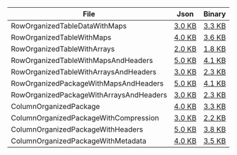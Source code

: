 ﻿| File | Json | Binary |
|------|------|--------|
| RowOrganizedTableDataWithMaps | [3.0 KB](examples/Guidance/RowOrganizedTableDataWithMaps.json ':ignore') | [3.3 KB](examples/Guidance/RowOrganizedTableDataWithMaps.bin ':ignore') |
| RowOrganizedTableWithMaps | [4.0 KB](examples/Guidance/RowOrganizedTableWithMaps.json ':ignore') | [3.6 KB](examples/Guidance/RowOrganizedTableWithMaps.bin ':ignore') |
| RowOrganizedTableWithArrays | [2.0 KB](examples/Guidance/RowOrganizedTableWithArrays.json ':ignore') | [1.8 KB](examples/Guidance/RowOrganizedTableWithArrays.bin ':ignore') |
| RowOrganizedTableWithMapsAndHeaders | [5.0 KB](examples/Guidance/RowOrganizedTableWithMapsAndHeaders.json ':ignore') | [4.1 KB](examples/Guidance/RowOrganizedTableWithMapsAndHeaders.bin ':ignore') |
| RowOrganizedTableWithArraysAndHeaders | [3.0 KB](examples/Guidance/RowOrganizedTableWithArraysAndHeaders.json ':ignore') | [2.3 KB](examples/Guidance/RowOrganizedTableWithArraysAndHeaders.bin ':ignore') |
| RowOrganizedPackageWithMapsAndHeaders | [5.0 KB](examples/Guidance/RowOrganizedPackageWithMapsAndHeaders.json ':ignore') | [4.1 KB](examples/Guidance/RowOrganizedPackageWithMapsAndHeaders.bin ':ignore') |
| RowOrganizedPackageWithArraysAndHeaders | [3.0 KB](examples/Guidance/RowOrganizedPackageWithArraysAndHeaders.json ':ignore') | [2.3 KB](examples/Guidance/RowOrganizedPackageWithArraysAndHeaders.bin ':ignore') |
| ColumnOrganizedPackage | [4.0 KB](examples/Guidance/ColumnOrganizedPackage.json ':ignore') | [3.3 KB](examples/Guidance/ColumnOrganizedPackage.bin ':ignore') |
| ColumnOrganizedPackageWithCompression | [3.0 KB](examples/Guidance/ColumnOrganizedPackageWithCompression.json ':ignore') | [2.2 KB](examples/Guidance/ColumnOrganizedPackageWithCompression.bin ':ignore') |
| ColumnOrganizedPackageWithHeaders | [5.0 KB](examples/Guidance/ColumnOrganizedPackageWithHeaders.json ':ignore') | [3.8 KB](examples/Guidance/ColumnOrganizedPackageWithHeaders.bin ':ignore') |
| ColumnOrganizedPackageWithMetadata | [4.0 KB](examples/Guidance/ColumnOrganizedPackageWithMetadata.json ':ignore') | [3.5 KB](examples/Guidance/ColumnOrganizedPackageWithMetadata.bin ':ignore') |
